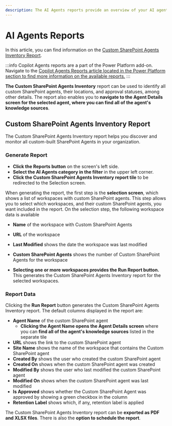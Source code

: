 ```yaml
---
description: The AI Agents reports provide an overview of your AI agents with the Custom SharePoint Agents Inventory report.
---
```


# AI Agents Reports

In this article, you can find information on the [Custom SharePoint Agents Inventory Report](#custom-sharepoint-agents-inventory-report).

:::info
Copilot Agents reports are a part of the Power Platform add-on. Navigate to the [Copilot Agents Reports article located in the Power Platform section to find more information on the available reports.](../power-platform/power-platform-reports/copilot-agents-reports.md)
:::

**The Custom SharePoint Agents Inventory** report can be used to identify all custom SharePoint agents, their locations, and approval statuses, among other details. The report also enables you to **navigate to the Agent Details screen for the selected agent, where you can find all of the agent's knowledge sources**.

## Custom SharePoint Agents Inventory Report

The Custom SharePoint Agents Inventory report helps you discover and monitor all custom-built SharePoint Agents in your organization. 

### Generate Report

* **Click the Reports button** on the screen's left side.
* **Select the AI Agents category in the filter** in the upper left corner.
* **Click the Custom SharePoint Agents Inventory report tile** to be redirected to the Selection screen.

When generating the report, the first step is the **selection screen**, which shows a list of workspaces with custom SharePoint agents. This step allows you to select which workspaces, and their custom SharePoint agents, you want included in the report.
On the selection step, the following workspace data is available
* **Name** of the workspace with Custom SharePoint Agents
* **URL** of the workspace
* **Last Modified** shows the date the workspace was last modified
* **Custom SharePoint Agents** shows the number of Custom SharePoint Agents for the workspace


* **Selecting one or more workspaces provides the Run Report button.** This generates the Custom SharePoint Agents Inventory report for the selected workspaces.

### Report Data

Clicking the **Run Report** button generates the Custom SharePoint Agents Inventory report. The default columns displayed in the report are:    

* **Agent Name** of the custom SharePoint agent
    * **Clicking the Agent Name opens the Agent Details screen** where you can **find all of the agent's knowledge sources** listed in the separate tile
* **URL** shows the link to the custom SharePoint agent 
* **Site Name** shows the name of the workspace that contains the Custom SharePoint agent
* **Created By** shows the user who created the custom SharePoint agent
* **Created On** shows when the custom SharePoint agent was created
* **Modified By** shows the user who last modified the custom SharePoint agent 
* **Modified On** shows when the custom SharePoint agent was last modified
* **Is Approved** shows whether the Custom SharePoint Agent was approved by showing a green checkbox in the column
* **Retention Label** shows which, if any, retention label is applied

The Custom SharePoint Agents Inventory report can be **exported as PDF and XLSX files**. There is also the **option to schedule the report**.



